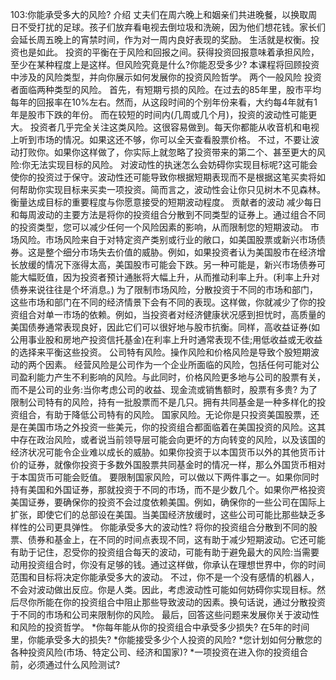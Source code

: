 103:你能承受多大的风险?
介绍
丈夫们在周六晚上和姻亲们共进晚餐，以换取周日不受打扰的足球。孩子们放弃看电视去倒垃圾和洗碗，因为他们想花钱。家长们会延长周五晚上的宵禁时间，作为对一周内良好表现的奖励。
生活就是权衡。投资也是如此。
投资的平衡在于风险和回报之间。获得投资回报意味着承担风险，至少在某种程度上是这样。但风险究竟是什么?你能忍受多少?
本课程将回顾投资中涉及的风险类型，并向你展示如何发展你的投资风险哲学。
两个一般风险
投资者面临两种类型的风险。
首先，有短期亏损的风险。在过去的85年里，股市平均每年的回报率在10%左右。然而，从这段时间的个别年份来看，大约每4年就有1年是股市下跌的年份。
而在较短的时间内(几周或几个月)，投资的波动性可能更大。
投资者几乎完全关注这类风险。这很容易做到。每天你都能从收音机和电视上听到市场的情况。如果这还不够，你可以全天查看股票价格。
不过，不要让波动打败你。如果你这样做了，你实际上就忽略了投资带来的第二个、甚至更大的风险:你无法实现目标的风险。
对波动性的执迷怎么会妨碍你实现目标呢?这可能会使你的投资过于保守。波动性还可能导致你根据短期表现而不是根据这笔买卖将如何帮助你实现目标来买卖一项投资。简而言之，波动性会让你只见树木不见森林。
衡量达成目标的重要程度与你愿意接受的短期波动程度。
贡献者的波动
减少每日和每周波动的主要方法是将你的投资组合分散到不同类型的证券上。通过组合不同的投资类型，您可以减少任何一个风险因素的影响，从而限制您的短期波动。
市场风险。市场风险来自于对特定资产类别或行业的敞口，如美国股票或新兴市场债券。这是整个细分市场失去价值的威胁。例如，如果投资者认为美国股市在经济增长放缓的情况下涨得太高，美国股市可能会下跌。另一种可能是，新兴市场债券可能大幅贬值，因为投资者预计通胀将大幅上升，从而推动利率上升。(利率上升对债券来说往往是个坏消息。)
为了限制市场风险，分散投资于不同的市场和部门，这些市场和部门在不同的经济情景下会有不同的表现。这样做，你就减少了你的投资组合对单一市场的依赖。例如，当投资者对经济健康状况感到担忧时，高质量的美国债券通常表现良好，因此它们可以很好地与股市抗衡。同样，高收益证券(如公用事业股和房地产投资信托基金)在利率上升时通常表现不佳;用低收益或无收益的选择来平衡这些投资。
公司特有风险。操作风险和价格风险是导致个股短期波动的两个因素。
经营风险是公司作为一个企业所面临的风险，包括任何可能对公司盈利能力产生不利影响的风险。与此同时，价格风险更多地与公司的股票有关，而不是公司的业务:当你考虑公司的收益、现金流或销售额时，股票有多贵?
为了限制公司特有的风险，持有一批股票而不是几只。拥有共同基金是一种多样化的投资组合，有助于降低公司特有的风险。
国家风险。无论你是只投资美国股票，还是在美国市场之外投资一些美元，你的投资组合都面临着在美国投资的风险。这其中存在政治风险，或者说当前领导层可能会向更坏的方向转变的风险，以及该国的经济状况可能令企业难以成长的威胁。如果你投资于以本国货币以外的其他货币计价的证券，就像你投资于多数外国股票共同基金时的情况一样，那么外国货币相对于本国货币可能会贬值。
要限制国家风险，可以做以下两件事之一。如果你同时持有美国和外国证券，那就投资于不同的市场，而不是少数几个。如果你严格投资美国证券，要确保你的投资不会过度依赖美国。例如，确保你的一些公司在国际上扩张，即使它们的总部设在美国。当美国经济放缓时，这些公司可能比那些缺乏多样性的公司更具弹性。
你能承受多大的波动性?
将你的投资组合分散到不同的股票、债券和基金上，在不同的时间点表现不同，这有助于减少短期波动。它还可能有助于记住，忍受你的投资组合每天的波动，可能有助于避免最大的风险:当需要动用投资组合时，你没有足够的钱。通过这样做，你承认在理想世界中，你的时间范围和目标将决定你能承受多大的波动。
不过，你不是一个没有感情的机器人，不会对波动做出反应。你是人类。因此，考虑波动性可能如何妨碍你实现目标。然后尽你所能在你的投资组合中阻止那些导致波动的因素。换句话说，通过分散投资于不同的市场和公司来限制你的风险。
最后，回答这些问题来发展你关于波动性和风险的投资哲学。
*你每年能从你的投资组合中承受多少损失?
在5年的时间里，你能承受多大的损失?
*你能接受多少个人投资的风险?
*您计划如何分散您的各种投资风险(市场、特定公司、经济和国家)?
*一项投资在进入你的投资组合前，必须通过什么风险测试?
